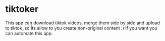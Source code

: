 # tiktoker
This app can download tiktok videos, merge them side by side and upload  to tiktok ,so İts allow to you create non-original content :)
İf you want you can automate this app.
